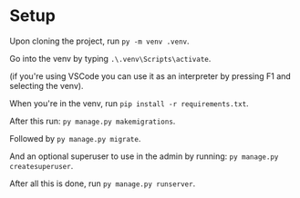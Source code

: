 # Setup
Upon cloning the project, run `py -m venv .venv`. 

Go into the venv by typing `.\.venv\Scripts\activate`. 

(if you're using VSCode you can use it as an interpreter by pressing F1 and selecting the venv). 

When you're in the venv, run `pip install -r requirements.txt`. 

After this run: `py manage.py makemigrations`. 

Followed by `py manage.py migrate`. 

And an optional superuser to use in the admin by running: `py manage.py createsuperuser`. 



After all this is done, run `py manage.py runserver`.
